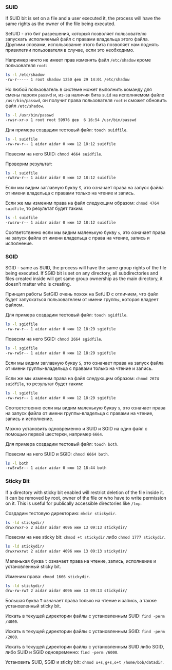 ### SUID

If SUID bit is set on a file and a user executed it, the process will have the same rights as the owner of the file being executed.

SetUID - это бит разрешения, который позволяет пользователю запускать исполняемый файл с правами владельца этого файла. Другими словами, использование этого бита позволяет нам поднять привилегии пользователя в случае, если это необходимо.

Например никто не имеет прав изменять файл `/etc/shadow` кроме пользователя `root`:

```bash
ls -l /etc/shadow
-rw-r----- 1 root shadow 1250 фев 29 14:01 /etc/shadow
```

Но любой пользователь в системе может выполнить команду для смены пароля `passwd` и, из-за наличия бита `suid` на исполняемом файле `/usr/bin/passwd`, он получит права пользователя `root` и сможет обновить файл `/etc/shadow`.

```bash
ls -l /usr/bin/passwd
-rwsr-xr-x 1 root root 59976 фев  6 16:54 /usr/bin/passwd
```

Для примера создадим тестовый файл: `touch suidfile`.

```bash
ls -l suidfile
-rw-rw-r-- 1 aidar aidar 0 июн 12 18:12 suidfile
```

Повесим на него SUID: `chmod 4664 suidfile`.

Проверим результат:

```bash
ls -l suidfile
-rwSrw-r-- 1 aidar aidar 0 июн 12 18:12 suidfile
```

Если мы видим заглавную букву `S`, это означает права на запуск файла от имени владельца с правами только на чтение и запись.

Если же мы изменим права на файл следующим образом: `chmod 4764 suidfile`, то результат будет таким:

```bash
ls -l suidfile
-rwsrw-r-- 1 aidar aidar 0 июн 12 18:12 suidfile
```

Соответственно если мы видим маленькую букву `s`, это означает права на запуск файла от имени владельца с права на чтение, запись и исполнение.

### SGID

SGID - same as SUID, the process will have the same group rights of the file being executed. If SGID bit is set on any directory, all subdirectories and files created inside will get same group ownership as the main directory, it doesn’t matter who is creating.

Принцип работы SetGID очень похож на SetUID с отличием, что файл будет запускаться пользователем от имени группы, которая владеет файлом.

Для примера создадим тестовый файл: `touch sgidfile`.

```bash
ls -l sgidfile
-rw-rw-r-- 1 aidar aidar 0 июн 12 18:29 sgidfile
```

Повесим на него SGID: `chmod 2664 sgidfile`.

```bash
ls -l sgidfile
-rw-rwSr-- 1 aidar aidar 0 июн 12 18:29 sgidfile
```

Если мы видим заглавную букву `S`, это означает права на запуск файла от имени группы-владельца с правами только на чтение и запись.

Если же мы изменим права на файл следующим образом: `chmod 2674 suidfile`, то результат будет таким:

```bash
ls -l sgidfile
-rw-rwsr-- 1 aidar aidar 0 июн 12 18:29 sgidfile
```

Соответственно если мы видим маленькую букву `s`, это означает права на запуск файла от имени группы-владельца с правами на чтение, запись и исполнение.


Можно установить одновременно и SUID и SGID на один файл с помощью первой шестерки, например `6664`.

Для примера создадим тестовый файл: `touch both`.

Повесим на него SUID и SGID: `chmod 6664 both`.

```bash
ls -l both
-rwSrwSr-- 1 aidar aidar 0 июн 12 18:44 both
```

### Sticky Bit

If a directory with sticky bit enabled will restrict deletion of the file inside it. It can be removed by root, owner of the file or who have to write permission on it. This is useful for publically accessible directories like `/tmp`.

Создадим тестовую директорию: `mkdir stickydir`.

```bash
ls -ld stickydir/
drwxrwxr-x 2 aidar aidar 4096 июн 13 09:13 stickydir/
```

Повесим на нее sticky bit: `chmod +t stickydir` либо `chmod 1777 stickydir`.

```bash
ls -ld stickydir/
drwxrwxrwt 2 aidar aidar 4096 июн 13 09:13 stickydir/
```

Маленькая буква `t` означает права на чтение, запись, исполнение и установленный sticky bit.

Изменим права: `chmod 1666 stickydir`.

```bash
ls -ld stickydir/
drw-rw-rwT 2 aidar aidar 4096 июн 13 09:13 stickydir/
```

Большая буква `T` означает права только на чтение и запись, а также установленный sticky bit.

Искать в текущей директории файлы с установленным SUID: `find -perm /4000`.

Искать в текущей директории файлы с установленным SGID: `find -perm /2000`.

Искать в текущей директории файлы с установленным SUID либо SGID, либо SUID и SGID одновременно: `find -perm /6000`.

Установить SUID, SGID и sticky bit: `chmod u+s,g+s,o+t /home/bob/datadir`.
